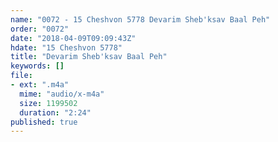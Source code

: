 ```yaml
---
name: "0072 - 15 Cheshvon 5778 Devarim Sheb'ksav Baal Peh"
order: "0072"
date: "2018-04-09T09:09:43Z"
hdate: "15 Cheshvon 5778"
title: "Devarim Sheb'ksav Baal Peh"
keywords: []
file:
- ext: ".m4a"
  mime: "audio/x-m4a"
  size: 1199502
  duration: "2:24"
published: true
---
```


